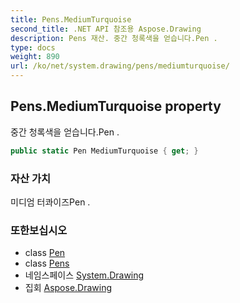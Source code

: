 ```yaml
---
title: Pens.MediumTurquoise
second_title: .NET API 참조용 Aspose.Drawing
description: Pens 재산. 중간 청록색을 얻습니다.Pen .
type: docs
weight: 890
url: /ko/net/system.drawing/pens/mediumturquoise/
---
```

## Pens.MediumTurquoise property

중간 청록색을 얻습니다.Pen .

```csharp
public static Pen MediumTurquoise { get; }
```

### 자산 가치

미디엄 터콰이즈Pen .

### 또한보십시오

* class [Pen](../../pen/)
* class [Pens](../)
* 네임스페이스 [System.Drawing](../../pens/)
* 집회 [Aspose.Drawing](../../../)


